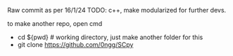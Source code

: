 Raw commit as per 16/1/24
TODO: c++, make modularized for further devs.

to make another repo, open cmd
- cd ${pwd} # working directory, just make another folder for this
- git clone https://github.com/0ngg/SCpy